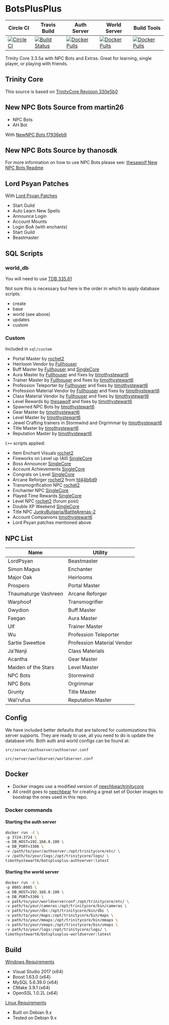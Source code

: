 # BotsPlusPlus

|  Circle CI    |  Travis Build|  Auth Server |  World Server  |  Build Tools  |
|  ------------ |  ----------- | ------------- | ------------- | ------------- |
| [![CircleCI](https://circleci.com/gh/timothystewart6/BotsPlusPlus/tree/master.svg?style=shield)](https://circleci.com/gh/timothystewart6/BotsPlusPlus/tree/master)| [![Build Status](https://travis-ci.org/timothystewart6/BotsPlusPlus.svg?branch=master)](https://travis-ci.org/timothystewart6/BotsPlusPlus)| [![Docker Pulls](https://img.shields.io/docker/pulls/timothystewart6/botsplusplus-authserver.svg)](https://hub.docker.com/r/timothystewart6/botsplusplus-authserver/)| [![Docker Pulls](https://img.shields.io/docker/pulls/timothystewart6/botsplusplus-worldserver.svg)](https://hub.docker.com/r/timothystewart6/botsplusplus-worldserver/)| [![Docker Pulls](https://img.shields.io/docker/pulls/timothystewart6/trinitycore-docker.svg)](https://hub.docker.com/r/timothystewart6/trinitycore-docker/)

Trinity Core 3.3.5a with NPC Bots and Extras. Great for learning, single player, or playing with friends.

## Trinity Core

This source is based on [TrinityCore Revision 330e5b0](https://github.com/TrinityCore/TrinityCore/commit/330e5b0ebcc6753a355afc3824121c5eba1bf5bc)

## New NPC Bots Source from martin26

* NPC Bots
* AH Bot

With [NewNPC Bots f7936eb9](https://github.com/martin26/NewNPCBots/commit/f7936eb9ea332c45146c59810f7d0d6bd3313308)

## New NPC Bots Source by thanosdk

For more information on how to use NPC Bots please see: [thesawolf New NPC Bots Readme](https://github.com/thesawolf/TrinityCore/blob/TrinityCoreLegacy/README_Bots.md)

## Lord Psyan Patches

With [Lord Psyan Patches](https://bitbucket.org/technotim/lordpsyan-patches)

* Start Guild
* Auto Learn New Spells
* Announce Login
* Account Mounts
* Login BoA (with enchants)
* Start Guild
* Beastmaster

## SQL Scripts

### world_db

You will need to use [TDB 335.61](https://github.com/TrinityCore/TrinityCore/releases/tag/TDB335.61)

Not sure this is necessary but here is the order in which to apply database scripts:

* create
* base
* world (see above)
* updates
* custom

### Custom

Included in `sql/custom`

* Portal Master by [rochet2](http://rochet2.github.io/Portal-Master.html)
* Heirloom Vendor by [Fullhouser](http://sqlmegapack.weebly.com/)
* Buff Master by [Fullhouser](http://sqlmegapack.weebly.com/) and [SingleCore](https://github.com/conan513/SingleCore_TC)
* Aura Master by [Fullhouser](http://sqlmegapack.weebly.com/) and fixes by [timothystewart6](https://github.com/timothystewart6)
* Trainer Master by [Fullhouser](http://sqlmegapack.weebly.com/) and fixes by [timothystewart6](https://github.com/timothystewart6)
* Profession Teleporter by [Fullhouser](http://sqlmegapack.weebly.com/) and fixes by [timothystewart6](https://github.com/timothystewart6)
* Profession Material Vendor by [Fullhouser](http://sqlmegapack.weebly.com/) and fixes by [timothystewart6](https://github.com/timothystewart6)
* Class Material Vendor by [Fullhouser](http://sqlmegapack.weebly.com/) and fixes by [timothystewart6](https://github.com/timothystewart6)
* Level Rewards by [thesawolf](https://github.com/thesawolf/TrinityCore/tree/TrinityCoreLegacy/sql/TrinityCore-Patches/LegacyTrinityCore) and fixes by [timothystewart6](https://github.com/timothystewart6)
* Spawned NPC Bots by [timothystewart6](https://github.com/timothystewart6)
* Gear Master by [timothystewart6](https://github.com/timothystewart6)
* Level Master by [timothystewart6](https://github.com/timothystewart6)
* Jewel Crafting trainers in Stormwind and Orgrimmar by [timothystewart6](https://github.com/timothystewart6)
* Title Master by [timothystewart6](https://github.com/timothystewart6)
* Reputation Master by [timothystewart6](https://github.com/timothystewart6)

`C++` scripts applied:

* Item Enchant Visuals [rochet2](http://rochet2.github.io/Item-Enchant-Visuals.html)
* Fireworks on Level up (All) [SingleCore](https://github.com/conan513/SingleCore_TC)
* Boss Announcer [SingleCore](https://github.com/conan513/SingleCore_TC)
* Account Achievements [SingleCore](https://github.com/conan513/SingleCore_TC)
* Congrats on Level [SingleCore](https://github.com/conan513/SingleCore_TC)
* Arcane Reforger [rochet2](http://rochet2.github.io/Reforging.html) from [fd44b6d9](https://github.com/Rochet2/TrinityCore/commit/fd44b6d998818ffaa70b605a58c63318598e3f9a)
* Transmogrification NPC [rochet2](http://rochet2.github.io/Transmogrification.html)
* Enchanter NPC [SingleCore](https://github.com/conan513/SingleCore_TC)
* Played Time Rewards [SingleCore](https://github.com/conan513/SingleCore_TC)
* Level NPC [rochet2](http://rochet2.github.io/Item-Enchant-Visuals.html) (forum post)
* Double XP Weekend [SingleCore](https://github.com/conan513/SingleCore_TC)
* Title NPC [JunkyBulgaria/BattleArenas-2](https://github.com/JunkyBulgaria/BattleArenas-2)
* Account Companions [timothystewart6](https://github.com/timothystewart6)
* Lord Psyan patches mentioned above

## NPC List

| Name | Utility  |
|-------------| -----|
| LordPsyan | Beastmaster |
| Simon Magus | Enchanter |
| Major Oak | Heirlooms |
| Prospero | Portal Master |
| Thaumaturge Vashreen | Arcane Reforger |
| Warphoof | Transmogrifier |
| Gwydion | Buff Master |
| Faegan | Aura Master |
| Ulf | Trainer Master |
| Wu | Profession Teleporter|
| Sartie Sweettoe | Profession Material Vendor |
| Ja'Nanji | Class Materials |
| Acantha | Gear Master |
| Maiden of the Stars| Level Master |
| NPC Bots| Stormwind |
| NPC Bots| Orgrimmar |
| Grunty | Title Master |
| Wal'rufus | Reputation Master |

## Config

We have included better defaults that are tailored for customizations this server supports.  They are ready to use, all you need to do is update the database info. Both auth and world configs can be found at:

`src/server/authserver/authserver.conf`

`src/server/worldserver/worldserver.conf`

## Docker

* Docker images use a modified version of [neechbear/trinitycore](https://github.com/neechbear/trinitycore)
* All credit goes to [neechbear](https://github.com/neechbear) for creating a great set of Docker images to boostrap the ones used in this repo.

### Docker commands

#### Starting the auth server

```bash
docker run -d \
-p 3724:3724 \
-e DB_HOST=192.168.0.100 \
-e DB_PORT=3306 \
-v /path/to/your/authserver:/opt/trinitycore/etc/ \
-v /path/to/your/logs:/opt/trinitycore/logs/ \
timothystewart6/botsplusplus-authserver:latest
```

#### Starting the world server

```bash
docker run -d \
-p 8085:8085 \
-e DB_HOST=192.168.0.100 \
-e DB_PORT=3306 \
-v path/to/your/worldserverconf:/opt/trinitycore/etc/ \
-v path/to/your/cameras:/opt/trinitycore/bin/cameras \
-v path/to/your/dbc:/opt/trinitycore/bin/dbc \
-v path/to/your/maps:/opt/trinitycore/bin/maps \
-v path/to/your/mmaps:/opt/trinitycore/bin/mmaps \
-v path/to/your/vmaps:/opt/trinitycore/bin/vmaps \
-v path/to/your/logs:/opt/trinitycore/logs/ \
timothystewart6/botsplusplus-worldserver:latest
```

## Build

[Windows Requirements](https://trinitycore.atlassian.net/wiki/spaces/tc/pages/10977296/Windows+Requirements)

* Visual Studio 2017 (x64)
* Boost 1.63.0 (x64)
* MySQL 5.6.39.0 (x64)
* CMake 3.9.1 (x64)
* OpenSSL 1.0.2L (x64)

[Linux Requirements](https://trinitycore.atlassian.net/wiki/spaces/tc/pages/10977288/Linux+Requirements)

* Built on Debian 9.x
* Tested on Debian 9.x
